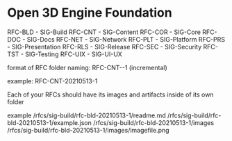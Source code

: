 # Open 3D Engine Foundation 

RFC-BLD - SIG-Build
RFC-CNT - SIG-Content
RFC-COR - SIG-Core
RFC-DOC - SIG-Docs
RFC-NET - SIG-Network
RFC-PLT - SIG-Platform
RFC-PRS - SIG-Presentation
RFC-RLS - SIG-Release
RFC-SEC - SIG-Security
RFC-TST - SIG-Testing
RFC-UIX - SIG-UI-UX

format of RFC folder naming:
RFC-CNT-<YYYYMMDD>-1 (incremental)

example: RFC-CNT-20210513-1

Each of your RFCs should have its images and artifacts inside of its own folder

example
/rfcs/sig-build/rfc-bld-20210513-1/readme.md
/rfcs/sig-build/rfc-bld-20210513-1/example.json
/rfcs/sig-build/rfc-bld-20210513-1/images
/rfcs/sig-build/rfc-bld-20210513-1/images/imagefile.png
